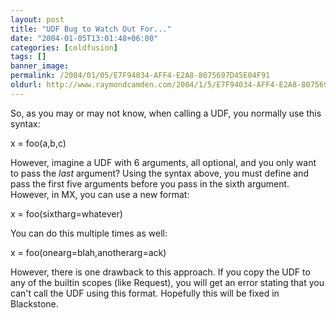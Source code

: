```yaml
---
layout: post
title: "UDF Bug to Watch Out For..."
date: "2004-01-05T13:01:48+06:00"
categories: [coldfusion]
tags: []
banner_image: 
permalink: /2004/01/05/E7F94034-AFF4-E2A8-8075697D45E04F91
oldurl: http://www.raymondcamden.com/2004/1/5/E7F94034-AFF4-E2A8-8075697D45E04F91
---
```


So, as you may or may not know, when calling a UDF, you normally use this syntax:

x = foo(a,b,c)

However, imagine a UDF with 6 arguments, all optional, and you only want to pass the <i>last</i> argument? Using the syntax above, you must define and pass the first five arguments before you pass in the sixth argument. However, in MX, you can use a new format:

x = foo(sixtharg=whatever)

You can do this multiple times as well:

x = foo(onearg=blah,anotherarg=ack)

However, there is one drawback to this approach. If you copy the UDF to any of the builtin scopes (like Request), you will get an error stating that you can't call the UDF using this format. Hopefully this will be fixed in Blackstone.